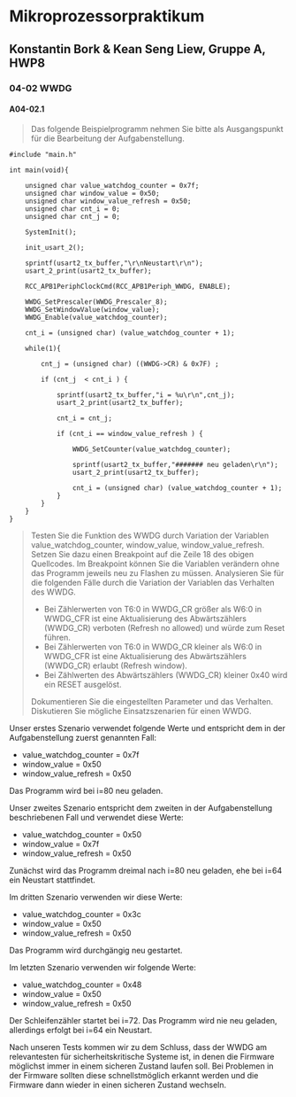 # Mikroprozessorpraktikum
## Konstantin Bork & Kean Seng Liew, Gruppe A, HWP8
### 04-02 WWDG
#### A04-02.1
> Das folgende Beispielprogramm nehmen Sie bitte als Ausgangspunkt für die Bearbeitung der Aufgabenstellung.
 
    #include "main.h"
     
    int main(void){
     
        unsigned char value_watchdog_counter = 0x7f;
        unsigned char window_value = 0x50;
        unsigned char window_value_refresh = 0x50;
        unsigned char cnt_i = 0;
        unsigned char cnt_j = 0;
     
        SystemInit();
     
        init_usart_2();
     
        sprintf(usart2_tx_buffer,"\r\nNeustart\r\n");
        usart_2_print(usart2_tx_buffer);
     
        RCC_APB1PeriphClockCmd(RCC_APB1Periph_WWDG, ENABLE);
     
        WWDG_SetPrescaler(WWDG_Prescaler_8);
        WWDG_SetWindowValue(window_value);
        WWDG_Enable(value_watchdog_counter);
     
        cnt_i = (unsigned char) (value_watchdog_counter + 1);
     
        while(1){
     
            cnt_j = (unsigned char) ((WWDG->CR) & 0x7F) ;
     
            if (cnt_j  < cnt_i ) {
                 
                sprintf(usart2_tx_buffer,"i = %u\r\n",cnt_j);
                usart_2_print(usart2_tx_buffer);
                 
                cnt_i = cnt_j;
     
                if (cnt_i == window_value_refresh ) {
                     
                    WWDG_SetCounter(value_watchdog_counter);
                     
                    sprintf(usart2_tx_buffer,"####### neu geladen\r\n");
                    usart_2_print(usart2_tx_buffer);
                     
                    cnt_i = (unsigned char) (value_watchdog_counter + 1);
                }
            }
        }
    }
    
> Testen Sie die Funktion des WWDG durch Variation der Variablen value_watchdog_counter, window_value, window_value_refresh.
> Setzen Sie dazu einen Breakpoint auf die Zeile 18 des obigen Quellcodes. Im Breakpoint können Sie die Variablen verändern ohne das Programm jeweils neu zu Flashen zu müssen.
> Analysieren Sie für die folgenden Fälle durch die Variation der Variablen das Verhalten des WWDG.
>
> - Bei Zählerwerten von T6:0 in WWDG_CR größer als W6:0 in WWDG_CFR ist eine Aktualisierung des Abwärtszählers (WWDG_CR) verboten (Refresh no allowed) und würde zum Reset führen.
> - Bei Zählerwerten von T6:0 in WWDG_CR kleiner als W6:0 in WWDG_CFR ist eine Aktualisierung des Abwärtszählers (WWDG_CR) erlaubt (Refresh window).
> - Bei Zählwerten des Abwärtszählers (WWDG_CR) kleiner 0x40 wird ein RESET ausgelöst.
>
> Dokumentieren Sie die eingestellten Parameter und das Verhalten. Diskutieren Sie mögliche Einsatzszenarien für einen WWDG. 

Unser erstes Szenario verwendet folgende Werte und entspricht dem in der Aufgabenstellung zuerst genannten Fall:
- value_watchdog_counter = 0x7f
- window_value = 0x50
- window_value_refresh = 0x50

Das Programm wird bei i=80 neu geladen.

Unser zweites Szenario entspricht dem zweiten in der Aufgabenstellung beschriebenen Fall und verwendet diese Werte:
- value_watchdog_counter = 0x50
- window_value = 0x7f
- window_value_refresh = 0x50

Zunächst wird das Programm dreimal nach i=80 neu geladen, ehe bei i=64 ein Neustart stattfindet.

Im dritten Szenario verwenden wir diese Werte:
- value_watchdog_counter = 0x3c
- window_value = 0x50
- window_value_refresh = 0x50

Das Programm wird durchgängig neu gestartet.

Im letzten Szenario verwenden wir folgende Werte:
- value_watchdog_counter = 0x48
- window_value = 0x50
- window_value_refresh = 0x50

Der Schleifenzähler startet bei i=72. Das Programm wird nie neu geladen, allerdings erfolgt bei i=64 ein Neustart.

Nach unseren Tests kommen wir zu dem Schluss, dass der WWDG am relevantesten für sicherheitskritische Systeme ist, in denen
die Firmware möglichst immer in einem sicheren Zustand laufen soll. Bei Problemen in der Firmware sollten diese
schnellstmöglich erkannt werden und die Firmware dann wieder in einen sicheren Zustand wechseln.